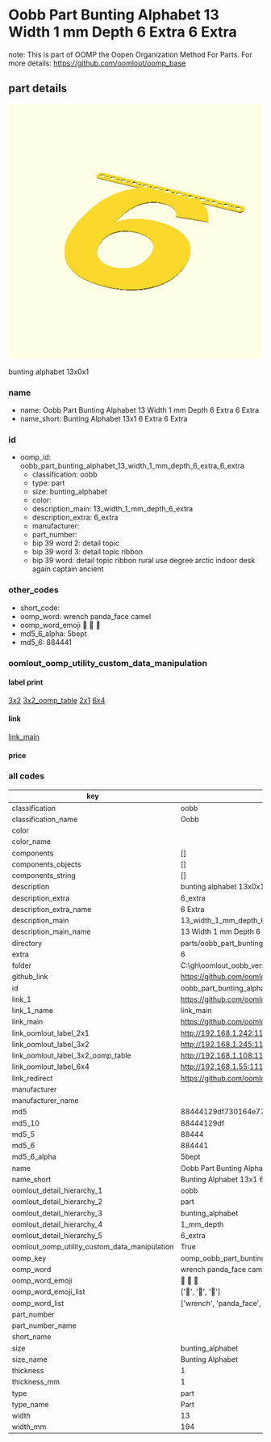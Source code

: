 # Oobb Part Bunting Alphabet 13 Width 1 mm Depth 6 Extra 6 Extra  

note: This is part of OOMP the Oopen Organization Method For Parts. For more details: https://github.com/oomlout/oomp_base

##  part details
  

[![](3dpr.png)](3dpr.png)

bunting alphabet 13x0x1



### name
* name: Oobb Part Bunting Alphabet 13 Width 1 mm Depth 6 Extra 6 Extra
* name_short: Bunting Alphabet 13x1 6 Extra 6 Extra
### id
* oomp_id: oobb_part_bunting_alphabet_13_width_1_mm_depth_6_extra_6_extra
  * classification: oobb
  * type: part
  * size: bunting_alphabet
  * color: 
  * description_main: 13_width_1_mm_depth_6_extra
  * description_extra: 6_extra
  * manufacturer: 
  * part_number: 
  * bip 39 word 2: detail topic
  * bip 39 word 3: detail topic ribbon
  * bip 39 word: detail topic ribbon rural use degree arctic indoor desk again captain ancient

### other_codes
* short_code: 
* oomp_word: wrench panda_face camel
* oomp_word_emoji :wrench: :panda_face: :camel:
* md5_6_alpha: 5bept
* md5_6: 884441






### oomlout_oomp_utility_custom_data_manipulation
#### label print
[3x2](http://192.168.1.245:1112/?label=oomp%205bept)
[3x2_oomp_table](http://192.168.1.108:1112/?label=oomp%205bept)
[2x1](http://192.168.1.242:1112/?label=oomp%205bept)
[6x4](http://192.168.1.55:1112/?label=oomp%205bept)    

#### link

[link_main](https://github.com/oomlout/oomlout_oobb_version_4_generated_parts/tree/main/navigation_oomp/oobb/part/bunting_alphabet/13_width_1_mm_depth_6_extra/6_extra/part)                              

#### price







### all codes 
| key | value |  
| --- | --- |  
| classification | oobb |  
| classification_name | Oobb |  
| color |  |  
| color_name |  |  
| components | [] |  
| components_objects | [] |  
| components_string | [] |  
| description | bunting alphabet 13x0x1 |  
| description_extra | 6_extra |  
| description_extra_name | 6 Extra |  
| description_main | 13_width_1_mm_depth_6_extra |  
| description_main_name | 13 Width 1 mm Depth 6 Extra |  
| directory | parts/oobb_part_bunting_alphabet_13_width_1_mm_depth_6_extra_6_extra |  
| extra | 6 |  
| folder | C:\gh\oomlout_oobb_version_4_generated_parts\parts\oobb_part_bunting_alphabet_13_width_1_mm_depth_6_extra_6_extra |  
| github_link | https://github.com/oomlout/oomlout_oomp_part_src/tree/main/parts/oobb_part_bunting_alphabet_13_width_1_mm_depth_6_extra_6_extra |  
| id | oobb_part_bunting_alphabet_13_width_1_mm_depth_6_extra_6_extra |  
| link_1 | https://github.com/oomlout/oomlout_oobb_version_4_generated_parts/tree/main/navigation_oomp/oobb/part/bunting_alphabet/13_width_1_mm_depth_6_extra/6_extra/part |  
| link_1_name | link_main |  
| link_main | https://github.com/oomlout/oomlout_oobb_version_4_generated_parts/tree/main/navigation_oomp/oobb/part/bunting_alphabet/13_width_1_mm_depth_6_extra/6_extra/part |  
| link_oomlout_label_2x1 | http://192.168.1.242:1112/?label=oomp%205bept |  
| link_oomlout_label_3x2 | http://192.168.1.245:1112/?label=oomp%205bept |  
| link_oomlout_label_3x2_oomp_table | http://192.168.1.108:1112/?label=oomp%205bept |  
| link_oomlout_label_6x4 | http://192.168.1.55:1112/?label=oomp%205bept |  
| link_redirect | https://github.com/oomlout/oomlout_oobb_version_4_generated_parts/tree/main/parts/oobb_bunting_alphabet_13_01_ex_6 |  
| manufacturer |  |  
| manufacturer_name |  |  
| md5 | 88444129df730164e777dbd9723941e2 |  
| md5_10 | 88444129df |  
| md5_5 | 88444 |  
| md5_6 | 884441 |  
| md5_6_alpha | 5bept |  
| name | Oobb Part Bunting Alphabet 13 Width 1 mm Depth 6 Extra 6 Extra |  
| name_short | Bunting Alphabet 13x1 6 Extra 6 Extra |  
| oomlout_detail_hierarchy_1 | oobb |  
| oomlout_detail_hierarchy_2 | part |  
| oomlout_detail_hierarchy_3 | bunting_alphabet |  
| oomlout_detail_hierarchy_4 | 1_mm_depth |  
| oomlout_detail_hierarchy_5 | 6_extra |  
| oomlout_oomp_utility_custom_data_manipulation | True |  
| oomp_key | oomp_oobb_part_bunting_alphabet_13_width_1_mm_depth_6_extra_6_extra |  
| oomp_word | wrench panda_face camel |  
| oomp_word_emoji | :wrench: :panda_face: :camel: |  
| oomp_word_emoji_list | [':wrench:', ':panda_face:', ':camel:'] |  
| oomp_word_list | ['wrench', 'panda_face', 'camel'] |  
| part_number |  |  
| part_number_name |  |  
| short_name |  |  
| size | bunting_alphabet |  
| size_name | Bunting Alphabet |  
| thickness | 1 |  
| thickness_mm | 1 |  
| type | part |  
| type_name | Part |  
| width | 13 |  
| width_mm | 194 |  
